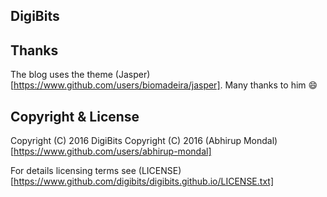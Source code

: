 ## DigiBits

## Thanks 

The blog uses the theme (Jasper)[https://www.github.com/users/biomadeira/jasper]. Many thanks to him :smile:


## Copyright & License

Copyright (C) 2016 DigiBits
Copyright (C) 2016 (Abhirup Mondal)[https://www.github.com/users/abhirup-mondal]

For details licensing terms see (LICENSE)[https://www.github.com/digibits/digibits.github.io/LICENSE.txt]
